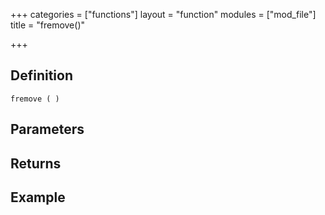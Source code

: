 +++
categories = ["functions"]
layout = "function"
modules = ["mod_file"]
title = "fremove()"

+++

## Definition

    fremove ( )

## Parameters

## Returns

## Example
